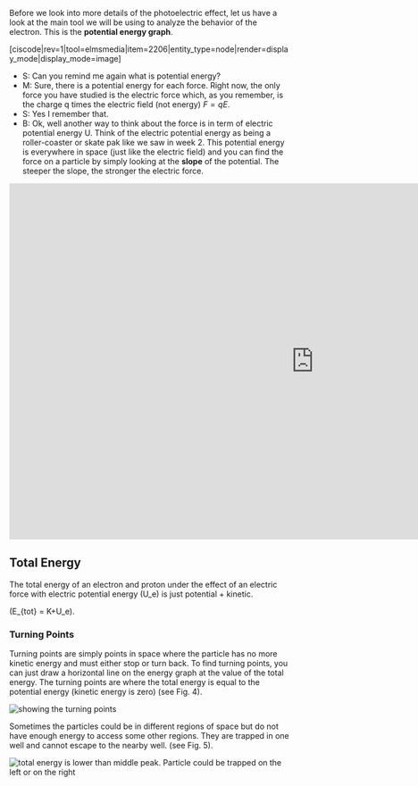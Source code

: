 Before we look into more details of the photoelectric effect, let us have a look at the main tool we will be using to analyze the behavior of the electron. This is the **potential energy graph**.

[ciscode|rev=1|tool=elmsmedia|item=2206|entity_type=node|render=display_mode|display_mode=image]

- S: Can you remind me again what is potential energy?
- M: Sure, there is a potential energy for each force. Right now, the only force you have studied is the electric force which, as you remember, is the charge q times the electric field (not energy) $F=qE$.
- S: Yes I remember that.
- B: Ok, well another way to think about the force is in term of electric potential energy U. Think of the electric potential energy as being a roller-coaster or skate pak like we saw in week 2. This potential energy is everywhere in space (just like the electric field) and you can find the force on a particle by simply looking at the **slope** of the potential. The steeper the slope, the stronger the electric force.



<iframe src="https://h5p.org/h5p/embed/86011" width="1090" height="638" frameborder="0" allowfullscreen="allowfullscreen"></iframe><script src="https://h5p.org/sites/all/modules/h5p/library/js/h5p-resizer.js" charset="UTF-8"></script>

## Total Energy

The total energy of an electron and proton under the effect of an electric force with electric potential energy \(U_e\) is just potential + kinetic.

\(E_{tot} = K+U_e\).

### Turning Points

Turning points are simply points in space where the particle has no more kinetic energy and must either stop or turn back. To find turning points, you can just draw a horizontal line on the energy graph at the value of the total energy. The turning points are where the total energy is equal to the potential energy (kinetic energy is zero) (see Fig. 4).

![showing the turning points](https://online.science.psu.edu/sites/default/files/phys010/W8photon-electron/turningpoints1.png "Fig. 4. If you draw a line of total energy on a potential energy graph, the places where the line intersect U are called turning points. At those places in space, the total enegy is equal to the potential and therefore the kinetic energy is zero. ")

Sometimes the particles could be in different regions of space but do not have enough energy to access some other regions. They are trapped in one well and cannot escape to the nearby well. (see Fig. 5).

![total energy is lower than middle peak. Particle could be trapped on the left or on the right](https://online.science.psu.edu/sites/default/files/phys010/W8photon-electron/turningpoints2.png "Fig 5: You can have multiple turning points such that some part of the ")